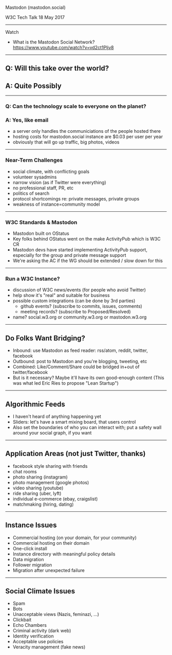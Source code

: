 
Mastodon (mastodon.social)

W3C Tech Talk
18 May 2017

---

Watch

* What is the Mastodon Social Network?  https://www.youtube.com/watch?v=vd2ct1Pljv8

---

## Q: Will this take over the world?



## A: Quite Possibly

---

### Q: Can the technology scale to everyone on the planet?

### A: Yes, like email

- a server only handles the communiciations of the people hosted there
- hosting costs for mastodon.social instance are $0.03 per user per year
- obviously that will go up traffic, big photos, videos

---

### Near-Term Challenges

 - social climate, with conflicting goals
 - volunteer sysadmins
 - narrow vision (as if Twitter were everything)
 - no professional staff, PR, etc
 - politics of search
 - protocol shortcomings re: private messages, private groups
 - weakness of instance=community model

---
### W3C Standards & Mastodon

 - Mastodon built on OStatus
 - Key folks behind OStatus went on the make ActivityPub which is W3C CR
 - Mastodon devs have started implementing ActivityPub support, especially
   for the group and private message support
 - We're asking the AC if the WG should be extended / slow down for this
---
### Run a W3C Instance?
 - discussion of W3C news/events (for people who avoid Twitter)
 - help show it's "real" and suitable for business
 - possible custom integrations (can be done by 3rd parties)
    - github events? (subscribe to commits, issues, comments)
    - meeting records? (subscribe to Proposed/Resolved)
 - name? social.w3.org or community.w3.org or mastodon.w3.org
---
## Do Folks Want Bridging?
 - Inbound: use Mastodon as feed reader: rss/atom, reddit, twitter, facebook
 - Outbound: post to Mastodon and you're blogging, tweeting, etc
 - Combined: Like/Comment/Share could be bridged in+out of twitter/facebook
 - But is it necessary?   Maybe it'll have its own good-enough content
   (This was what led Eric Ries to propose "Lean Startup")
---
## Algorithmic Feeds
 - I haven't heard of anything happening yet
 - Sliders: let's have a smart mixing board, that users control
 - Also set the boundaries of who you can interact with; put a safety wall
   around your social graph, if you want
---
## Application Areas (not just Twitter, thanks)
-    facebook style sharing with friends
-    chat rooms
-    photo sharing (instagram)
-    photo management (google photos)
-    video sharing (youtube)
-    ride sharing (uber, lyft)
-    individual e-commerce (ebay, craigslist)
-    matchmaking (hiring, dating)               
---
## Instance Issues
-    Commercial hosting (on your domain, for your community)
-    Commercial hosting on their domain
-    One-click install
-    Instance directory with meaningful policy details
-    Data migration
-    Follower migration
-    Migration after unexpected failure
---
## Social Climate Issues
-    Spam
-    Bots
-    Unacceptable views (Nazis, feminazi, ...)
-    Clickbait
-    Echo Chambers
-    Criminal activity (dark web)
-    Identity verification
-    Acceptable use policies
-    Veracity management (fake news)               


